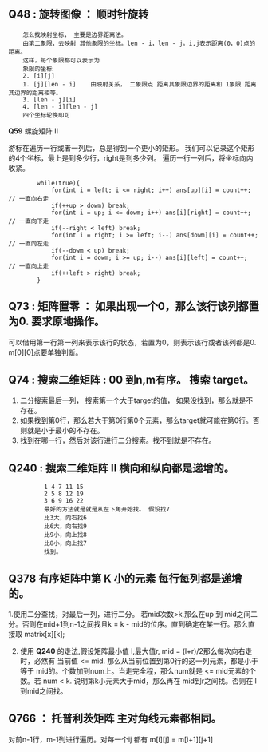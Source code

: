 
## **Q48** : 旋转图像 ： 顺时针旋转

        怎么找映射坐标， 主要是边界距离法。
        由第二象限，去映射 其他象限的坐标。len - i，len - j。i,j表示距离(0，0)点的距离。
        这样，每个象限都可以表示为 
        象限的坐标
        2. [i][j]          
        1. [j][len - i]    由映射关系， 二象限点 距离其象限边界的距离和 1象限 距离其边界的距离相等。
        3. [len - j][i]
        4. [len - i][len - j] 
        四个坐标轮换即可
                                    
**Q59**     螺旋矩阵 II  

游标在遍历一行或者一列后，总是得到一个更小的矩形。 我们可以记录这个矩形的4个坐标，最上是到多少行，right是到多少列。
遍历一行一列后，将坐标向内收紧。

            while(true){
                for(int i = left; i <= right; i++) ans[up][i] = count++;  // 一直向右走
                if(++up > dowm) break;
                for(int i = up; i <= dowm; i++) ans[i][right] = count++;  // 一直向下走
                if(--right < left) break;
                for(int i = right; i >= left; i--) ans[dowm][i] = count++;  // 一直向左走
                if(--dowm < up) break;
                for(int i = dowm; i >= up; i--) ans[i][left] = count++;   // 一直向上走
                if(++left > right) break;
            }

## **Q73** : 矩阵置零  ： 如果出现一个0，那么该行该列都置为0. 要求原地操作。

可以借用第一行第一列来表示该行的状态，若置为0，则表示该行或者该列都是0. m[0][0]点要单独判断。

## **Q74** : 搜索二维矩阵 : 00 到n,m有序。 搜索 target。

1. 二分搜索最后一列， 搜索第一个大于target的值， 如果没找到，那么就是不存在。
2. 如果找到第0行，那么若大于第0行第0个元素，那么target就可能在第0行。否则就是小于最小的不存在。
3. 找到在哪一行，然后对该行进行二分搜索。找不到就是不存在。

## **Q240** : 搜索二维矩阵 II  横向和纵向都是递增的。

              1 4 7 11 15
              2 5 8 12 19
              3 6 9 16 22
              最好的方法就是就是从左下角开始找。 假设找7   
              比3大，向右找6
              比6大，向右找9
              比9小，向上找8
              比8小，向上找7
              找到。

## **Q378**      有序矩阵中第 K 小的元素    每行每列都是递增的。

1.使用二分查找，对最后一列，进行二分。 若mid次数>k,那么在up 到 mid之间二分。否则在mid+1到n-1之间找且k = k - mid的位序。直到确定在某一行。那么直接取 matrix[x][k];

2. 使用 **Q240** 的走法,假设矩阵最小值 l,最大值r, mid = (l+r)/2那么每次向右走时，必然有 当前值 <= mid. 那么从当前位置到第0行的这一列元素，都是小于等于 mid的。个数加到num上。当走完全程，那么num就是 <= mid元素的个数。若 num < k. 说明第k小元素大于mid，那么再在 mid到r之间找。否则在 l到mid之间找。
    
## **Q766** ： 托普利茨矩阵 主对角线元素都相同。

对前n-1行，m-1列进行遍历。对每一个ij 都有 m[i][j] = m[i+1][j+1] 
